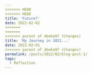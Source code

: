 ```yaml
---
<<<<<<< HEAD
<<<<<<< HEAD
title: 'Future?'
date: 2022-02-02
=======
=======
>>>>>>> parent of 4be6a97 (Changes)
title: 'My Journey in 2021...'
date: 2022-02-01
>>>>>>> parent of 4be6a97 (Changes)
permalink: /posts/2022/02/blog-post-1/
tags:
  - Reflection
---
```




